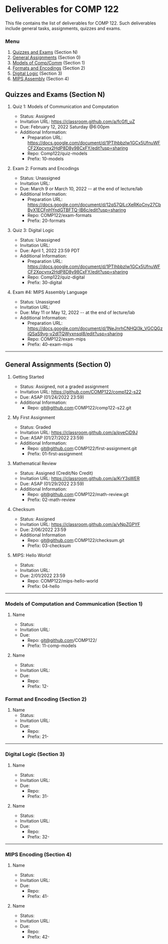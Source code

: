 # Deliverables for COMP 122

This file contains the list of deliverables for COMP 122.  Such deliverables include general tasks, assignments, quizzes and exams.

### Menu
1. [Quizzes and Exams](#quizzes) (Section N)
1. [General Assignments](#general) (Section 0)
1. [Models of Comp/Comm](#models) (Section 1)
1. [Formats and Encodings](#formats) (Section 2)
1. [Digital Logic](#digital) (Section 3)
1. [MIPS Assembly](#mips) (Section 4)

<h2 id="quizzes">Quizzes and Exams (Section N)</h2>

1. Quiz 1: Models of Communication and Computation
   - Status: Assigned
   - Invitation URL: https://classroom.github.com/a/fcGfI_uZ
   - Due: February 12, 2022 Saturday @6:00pm 
   - Additional Information:
      - Preparation URL: https://docs.google.com/document/d/1PTIhbbzIw1GCx5UfnuWFCF2Xpcynx2HdP8D8y98CxFY/edit?usp=sharing
      - Repo: Comp122/quiz-models
      - Prefix: 10-models

1. Exam 2: Formats and Encodings
   - Status: Unassigned
   - Invitation URL: 
   - Due: March 9 or March 10, 2022 -- at the end of lecture/lab
   - Additional Information:
      - Preparation URL: https://docs.google.com/document/d/12qS7QlLcXeRKoCny27CbByX1ECFnHYndGTBFTQ-IB6c/edit?usp=sharing
      - Repo: COMP122/exam-formats
      - Prefix: 20-formats

1. Quiz 3: Digital Logic
   - Status: Unassigned
   - Invitation URL:
   - Due: April 1, 2022 23:59 PDT
   - Additional Information:
      - Preparation URL: https://docs.google.com/document/d/1PTIhbbzIw1GCx5UfnuWFCF2Xpcynx2HdP8D8y98CxFY/edit?usp=sharing
      - Repo: Comp122/quiz-digital
      - Prefix: 30-digital

1. Exam #4: MIPS Assembly Language
   - Status: Unassigned
   - Invitation URL: 
   - Due: May 11 or May 12, 2022 -- at the end of lecture/lab
   - Additional Information:
      - Preparation URL: https://docs.google.com/document/d/1NeJnrhCNHQl3k_VGCQGziQSaS9vg-v2dlTQWyxnsql8/edit?usp=sharing
      - Repo: COMP122/exam-mips
      - Prefix: 40-exam-mips

---
<h2 id="general">General Assignments (Section 0)</h2>

1. Getting Started
   - Status: Assigned, not a graded assignment
   - Invitation URL: https://github.com/COMP122/comp122-s22
   - Due: ASAP (01/24/2022 23:59)
   - Additional Information:
      - Repo: git@github.com:COMP122/comp122-s22.git
  
1. My First Assignment
   - Status: Graded
   - Invitation URL: https://classroom.github.com/a/pveCiD9J
   - Due: ASAP (01/27/2022 23:59)
   - Additional Information: 
      - Repo: git@github.com:COMP122/first-assignment.git
      - Prefix: 01-first-assignment

1. Mathematical Review
   - Status: Assigned (Credit/No Credit)
   - Invitation URL: https://classroom.github.com/a/KrY3sWER
   - Due: ASAP (01/29/2022 23:59)
   - Additional Information:
      - Repo: git@github.com:COMP122/math-review.git
      - Prefix: 02-math-review

1. Checksum
   - Status: Assigned  
   - Invitation URL: https://classroom.github.com/a/vNpZGPYF
   - Due: 2/06/2022 23:59
   - Additional Information
      - Repo: git@github.com:COMP122/checksum.git
      - Prefix: 03-checksum

1. MIPS: Hello World!
   - Status:  
   - Invitation URL: 
   - Due: 2/01/2022 23:59 
      - Repo: COMP122/mips-hello-world
      - Prefix: 04-hello
---

<h3 id="models">Models of Computation and Communication (Section 1)</h3>

1. Name
   - Status:  
   - Invitation URL: 
   - Due: 
      - Repo: git@github.com/COMP122/
      - Prefix: 11-comp-models

1. Name
   - Status:  
   - Invitation URL: 
   - Due:  
      - Repo: 
      - Prefix: 12-

<h3 id="format">Format and Encoding (Section 2)</h3>

1. Name
   - Status:  
   - Invitation URL: 
   - Due: 
      - Repo: 
      - Prefix: 21-

  
---
<h3 id="digital">Digital Logic (Section 3)</h3>

1. Name
   - Status:  
   - Invitation URL: 
   - Due: 
      - Repo: 
      - Prefix: 31-

1. Name
   - Status:  
   - Invitation URL: 
   - Due: 
      - Repo: 
      - Prefix: 32-

---
<h3 id="mips">MIPS Encoding (Section 4)</h3>

1. Name
   - Status:  
   - Invitation URL: 
   - Due: 
      - Repo: 
      - Prefix: 41-

1. Name
   - Status:  
   - Invitation URL: 
   - Due: 
      - Repo: 
      - Prefix: 42-
  
